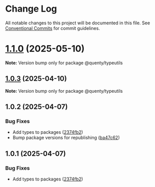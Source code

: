 # Change Log

All notable changes to this project will be documented in this file.
See [Conventional Commits](https://conventionalcommits.org) for commit guidelines.

# [1.1.0](https://github.com/Quenty/NevermoreEngine/compare/@quenty/typeutils@1.0.3...@quenty/typeutils@1.1.0) (2025-05-10)

**Note:** Version bump only for package @quenty/typeutils





## [1.0.3](https://github.com/Quenty/NevermoreEngine/compare/@quenty/typeutils@1.0.2...@quenty/typeutils@1.0.3) (2025-04-10)

**Note:** Version bump only for package @quenty/typeutils





## 1.0.2 (2025-04-07)


### Bug Fixes

* Add types to packages ([2374fb2](https://github.com/Quenty/NevermoreEngine/commit/2374fb2b043cfbe0e9b507b3316eec46a4e353a0))
* Bump package versions for republishing ([ba47c62](https://github.com/Quenty/NevermoreEngine/commit/ba47c62e32170bf74377b0c658c60b84306dc294))





## 1.0.1 (2025-04-07)


### Bug Fixes

* Add types to packages ([2374fb2](https://github.com/Quenty/NevermoreEngine/commit/2374fb2b043cfbe0e9b507b3316eec46a4e353a0))
